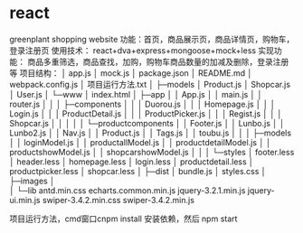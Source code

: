 # react
greenplant shopping website
功能：首页，商品展示页，商品详情页，购物车，登录注册页
使用技术：
react+dva+express+mongoose+mock+less
实现功能：
商品多重筛选，商品查找，加购，购物车商品数量的加减及删除，登录注册等
项目结构：
│  app.js
│  mock.js
│  package.json
│  README.md
│  webpack.config.js
│  项目运行方法.txt
│
├─models
│      Product.js
│      Shopcar.js
│      User.js
│
└─www
    │  index.html
    │
    ├─app
    │  │  App.js
    │  │  main.js
    │  │  router.js
    │  │
    │  ├─components
    │  │  │  Duorou.js
    │  │  │  Homepage.js
    │  │  │  Login.js
    │  │  │  ProductDetail.js
    │  │  │  ProductPicker.js
    │  │  │  Regist.js
    │  │  │  Shopcar.js
    │  │  │
    │  │  └─productcomponents
    │  │          Footer.js
    │  │          Lunbo.js
    │  │          Lunbo2.js
    │  │          Nav.js
    │  │          Product.js
    │  │          Tags.js
    │  │          toubu.js
    │  │
    │  ├─models
    │  │      loginModel.js
    │  │      productallModel.js
    │  │      productdetailModel.js
    │  │      productshowModel.js
    │  │      shopcarshowModel.js
    │  │
    │  └─styles
    │          footer.less
    │          header.less
    │          homepage.less
    │          login.less
    │          productdetail.less
    │          productpicker.less
    │          shopcar.less
    │
    ├─dist
    │      bundle.js
    │      styles.css
    │
    ├─images
    │         
    │
    └─lib
            antd.min.css
            echarts.common.min.js
            jquery-3.2.1.min.js
            jquery-ui.min.js
            swiper-3.4.2.min.css
            swiper-3.4.2.min.js

项目运行方法，cmd窗口cnpm install 安装依赖，然后 npm start









